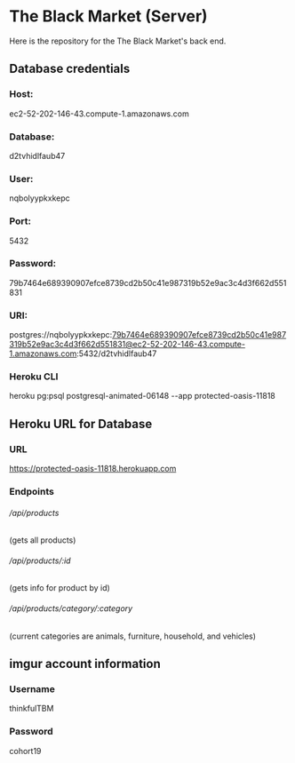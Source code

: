 # The Black Market (Server)

Here is the repository for the The Black Market's back end.  



## Database credentials

### Host:

ec2-52-202-146-43.compute-1.amazonaws.com
    
### Database:

d2tvhidlfaub47
    
### User:

nqbolyypkxkepc
    
### Port:

5432
    
### Password:

79b7464e689390907efce8739cd2b50c41e987319b52e9ac3c4d3f662d551831
    
### URI:

postgres://nqbolyypkxkepc:79b7464e689390907efce8739cd2b50c41e987319b52e9ac3c4d3f662d551831@ec2-52-202-146-43.compute-1.amazonaws.com:5432/d2tvhidlfaub47

### Heroku CLI

heroku pg:psql postgresql-animated-06148 --app protected-oasis-11818



## Heroku URL for Database

### URL

https://protected-oasis-11818.herokuapp.com

### Endpoints

###### /api/products

(gets all products)

###### /api/products/:id

(gets info for product by id)

###### /api/products/category/:category

(current categories are animals, furniture, household, and vehicles)

    
    
## imgur account information

### Username

thinkfulTBM

### Password

cohort19

